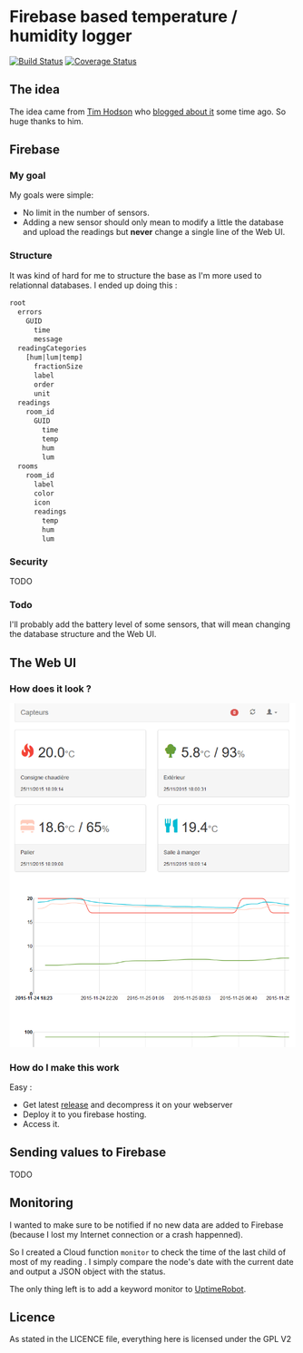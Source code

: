 ﻿# Firebase based temperature / humidity logger

[![Build Status](https://www.travis-ci.org/seblucas/firebase-sensor.svg?branch=master)](https://www.travis-ci.org/seblucas/firebase-sensor) [![Coverage Status](https://coveralls.io/repos/github/seblucas/firebase-sensor/badge.svg?branch=master)](https://coveralls.io/github/seblucas/firebase-sensor?branch=master)

## The idea

The idea came from [Tim Hodson](https://github.com/timhodson/rpi-sensor-station) who [blogged about it](http://timhodson.com/2014/04/rpi-sensor-network-collecting-the-data/) some time ago. So huge thanks to him.

## Firebase

### My goal

My goals were simple:
 * No limit in the number of sensors.
 * Adding a new sensor should only mean to modify a little the database and upload the readings but **never** change a single line of the Web UI.

### Structure

It was kind of hard for me to structure the base as I'm more used to relationnal databases. I ended up doing this :

```
root
  errors
    GUID
      time
      message
  readingCategories
    [hum|lum|temp]
      fractionSize
      label
      order
      unit
  readings
    room_id
      GUID
        time
        temp
        hum
        lum
  rooms
    room_id
      label
      color
      icon
      readings
        temp
        hum
        lum
```

### Security

TODO

### Todo

I'll probably add the battery level of some sensors, that will mean changing the database structure and the Web UI.

## The Web UI

### How does it look ?

![Image](firebase-sensor.png)

### How do I make this work

Easy :
 * Get latest [release](https://github.com/seblucas/firebase-sensor/releases) and decompress it on your webserver
 * Deploy it to you firebase hosting.
 * Access it.

## Sending values to Firebase

TODO

## Monitoring

I wanted to make sure to be notified if no new data are added to Firebase (because I lost my Internet connection or a crash happenned).

So I created a Cloud function `monitor` to check the time of the last child of most of my reading . I simply compare the node's date with the current date and output a JSON object with the status.

The only thing left is to add a keyword monitor to [UptimeRobot](http://uptimerobot.com/).

## Licence

As stated in the LICENCE file, everything here is licensed under the GPL V2
